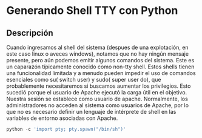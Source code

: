 # Generando Shell TTY con Python

## Descripción
Cuando ingresamos al shell del sistema (despues de una explotación, en este caso linux o aveces windows), notamos que no hay ningún mensaje presente, pero aún podemos emitir algunos comandos del sistema. Este es un caparazón típicamente conocido como non-tty shell. Estos shells tienen una funcionalidad limitada y a menudo pueden impedir el uso de comandos esenciales como su( switch user) y sudo( super user do), que probablemente necesitaremos si buscamos aumentar los privilegios. Esto sucedió porque el usuario de Apache ejecutó la carga útil en el objetivo. Nuestra sesión se establece como usuario de apache. Normalmente, los administradores no acceden al sistema como usuarios de Apache, por lo que no es necesario definir un lenguaje de intérprete de shell en las variables de entorno asociadas con Apache.

```python
python -c 'import pty; pty.spawn("/bin/sh")' 
```
